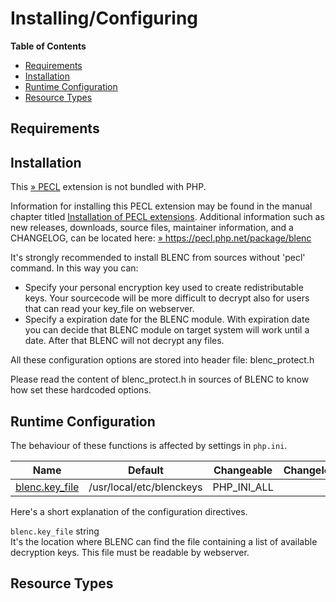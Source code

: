 Installing/Configuring
======================

**Table of Contents**

-   [Requirements](/blenc/setup.html#Requirements)
-   [Installation](/blenc/setup.html#Installation)
-   [Runtime Configuration](/blenc/setup.html#Runtime%20Configuration)
-   [Resource Types](/blenc/setup.html#Resource%20Types)

Requirements
------------

Installation
------------

This <a href="https://pecl.php.net/" class="link external">» PECL</a>
extension is not bundled with PHP.

Information for installing this PECL extension may be found in the
manual chapter titled
<a href="/install/pecl.html" class="link">Installation of PECL extensions</a>.
Additional information such as new releases, downloads, source files,
maintainer information, and a CHANGELOG, can be located here:
<a href="https://pecl.php.net/package/blenc" class="link external">» https://pecl.php.net/package/blenc</a>

It's strongly recommended to install BLENC from sources without 'pecl'
command. In this way you can:

-   Specify your personal encryption key used to create redistributable
    keys. Your sourcecode will be more difficult to decrypt also for
    users that can read your key\_file on webserver.
-   Specify a expiration date for the BLENC module. With expiration date
    you can decide that BLENC module on target system will work until a
    date. After that BLENC will not decrypt any files.

All these configuration options are stored into header file:
blenc\_protect.h

Please read the content of blenc\_protect.h in sources of BLENC to know
how set these hardcoded options.

Runtime Configuration
---------------------

The behaviour of these functions is affected by settings in `php.ini`.

| Name                                                         | Default                  | Changeable    | Changelog |
|--------------------------------------------------------------|--------------------------|---------------|-----------|
| <a href="/blenc/setup.html#" class="link">blenc.key_file</a> | /usr/local/etc/blenckeys | PHP\_INI\_ALL |           |

Here's a short explanation of the configuration directives.

`blenc.key_file` <span class="type">string</span>  
It's the location where BLENC can find the file containing a list of
available decryption keys. This file must be readable by webserver.

Resource Types
--------------
